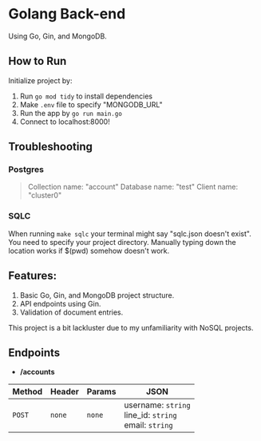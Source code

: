 # Golang Back-end

Using Go, Gin, and MongoDB.

## How to Run

Initialize project by:

1. Run `go mod tidy` to install dependencies
2. Make `.env` file to specify "MONGODB_URL"
3. Run the app by `go run main.go`
4. Connect to localhost:8000!

## Troubleshooting

### Postgres
> Collection name: "account"
> Database name: "test"
> Client name: "cluster0"

### SQLC
When running `make sqlc` your terminal might say "sqlc.json doesn't exist". You need to specify your project directory. Manually typing down the location works if $(pwd) somehow doesn't work.


## Features:

1. Basic Go, Gin, and MongoDB project structure.
2. API endpoints using Gin.
3. Validation of document entries.

This project is a bit lackluster due to my unfamiliarity with NoSQL projects.

## Endpoints

- **/accounts**

| Method | Header | Params | JSON                                                      |
| ------ | ------ | ------ | --------------------------------------------------------- |
| `POST` | `none` | `none` | username: `string`<br>line_id: `string` <br> email: `string` |
